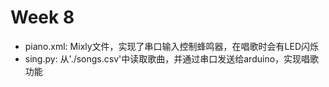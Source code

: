 # Week 8

- piano.xml: Mixly文件，实现了串口输入控制蜂鸣器，在唱歌时会有LED闪烁
- sing.py: 从'./songs.csv'中读取歌曲，并通过串口发送给arduino，实现唱歌功能
